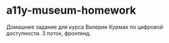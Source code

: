 # a11y-museum-homework
Домашнее задание для курса Валерии Курмак по цифровой доступности. 3 поток, фронтенд.
